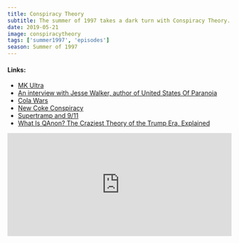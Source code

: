 ```yaml
---
title: Conspiracy Theory
subtitle: The summer of 1997 takes a dark turn with Conspiracy Theory. Line the walls with foil as we dive into MK Ultra, New Coke, Supertramp and QAnon. Rob also stans for Braveheart.
date: 2019-05-21
image: conspiracytheory
tags: ['summer1997', 'episodes']
season: Summer of 1997
---
```

<h4>Links:</h4>
<ul class="links">
	<li><a href="https://www.history.com/topics/us-government/history-of-mk-ultra">MK Ultra</a></li>
	<li><a href="https://www.npr.org/2013/09/07/219718597/suspicious-in-united-states-of-paranoia-its-not-just-you">An interview with Jesse Walker, author of United States Of Paranoia</a></li>
	<li><a href="https://www.dawn.com/news/1329368">Cola Wars</a></li>
	<li><a href="https://www.snopes.com/fact-check/knew-coke/">New Coke Conspiracy</a></li>
	<li><a href="https://ultimateclassicrock.com/supertramp-breakfast-in-america-911-conspiracy-theory/">Supertramp and 9/11</a></li>
	<li><a href="https://www.thedailybeast.com/what-is-qanon-the-craziest-theory-of-the-trump-era-explained">What Is QAnon? The Craziest Theory of the Trump Era, Explained</a></li>
</ul>
<iframe title="Spotify: Conspiracy Theory" src="https://open.spotify.com/embed-podcast/episode/0ILt9tFf9ZmWma3bhMsRN6" width="100%" height="232" frameborder="0" allowtransparency="true" allow="encrypted-media"></iframe>